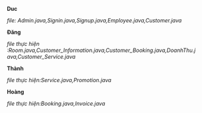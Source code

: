 **Duc**

*file: Admin.java,Signin.java,Signup.java,Employee.java,Customer.java*

**Đăng**

*file thực hiện :Room.java,Customer_Information.java,Customer_Booking.java,DoanhThu.java,Customer_Service.java*

**Thành**

*file thực hiện:Service.java,Promotion.java*

**Hoàng**

*file thực hiện:Booking.java,Invoice.java*
